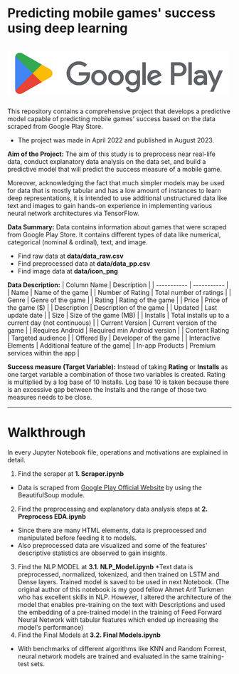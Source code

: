 # Predicting mobile games' success using deep learning <br/><br/> ![Screenshot](data/GPLogo.png "Google Play Logo")

This repository contains a comprehensive project that develops a predictive model capable of predicting mobile games' success based on the data scraped from Google Play Store.

* The project was made in April 2022 and published in August 2023.

**Aim of the Project:**
The aim of this study is to preprocess near real-life data, conduct explanatory data analysis on the data set, and build a predictive model that will predict the success measure of a mobile game. 

Moreover, acknowledging the fact that much simpler models may be used for data that is mostly tabular and has a low amount of instances to learn deep representations, it is intended to use additional unstructured data like text and images to gain hands-on experience in implementing various neural network architectures via TensorFlow.

**Data Summary:**
Data contains information about games that were scraped from Google Play Store. It contains different types of data like numerical, categorical (nominal & ordinal), text, and image.

* Find raw data at **data/data_raw.csv**
* Find preprocessed data at **data/data_pp.csv**
* Find image data at **data/icon_png**


**Data Description:**
| Column Name          | Description |
| -----------          | ----------- |
| Name                 | Name of the game | 
| Number of Rating     | Total number of ratings |
| Genre                | Genre of the game |
| Rating               | Rating of the game |
| Price                | Price of the game ($) |
| Description          | Description of the game |
| Updated              | Last update date |
| Size                 | Size of the game (MB) |
| Installs             | Total installs up to a current day (not continuous) |
| Current Version      | Current version of the game |
| Requires Android     | Required min Android version |
| Content Rating	     | Targeted audience |
| Offered By	         | Developer of the game |
| Interactive Elements | Additional feature of the game|
| In-app Products      | Premium services within the app |

**Success measure (Target Variable):**
Instead of taking **Rating** or **Installs** as one target variable a combination of those two variables is created. Rating is multiplied by a log base of 10 Installs. Log base 10 is taken because there is an excessive gap between the Installs and the range of those two measures needs to be close.

---

# Walkthrough

In every Jupyter Notebook file, operations and motivations are explained in detail.

1. Find the scraper at **1. Scraper.ipynb**
* Data is scraped from [Google Play Official Website](https://play.google.com/) by using the BeautifulSoup module.
2. Find the preprocessing and explanatory data analysis steps at **2. Preprocess EDA.ipynb**
* Since there are many HTML elements, data is preprocessed and manipulated before feeding it to models. 
* Also preprocessed data are visualized and some of the features' descriptive statistics are observed to gain insights.
3. Find the NLP MODEL at **3.1. NLP_Model.ipynb**
*Text data is preprocessed, normalized, tokenized, and then trained on LSTM and Dense layers. Trained model is saved to be used in next Notebook.
(The original author of this notebook is my good fellow Ahmet Arif Turkmen who has excellent skills in NLP. However, I altered the architecture of the model that enables pre-training on the text with Descriptions and used the embedding of a pre-trained model in the training of Feed Forward Neural Network with tabular features which ended up increasing the model's performance)
4. Find the Final Models at **3.2. Final Models.ipynb**
* With benchmarks of different algorithms like KNN and Random Forrest, neural network models are trained and evaluated in the same training-test sets.
